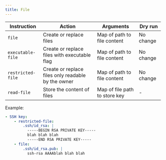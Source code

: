 ```yaml
---
title: File
---
```


| Instruction       | Action                                             | Arguments                     | Dry run   |
| ----------------- | -------------------------------------------------- | ----------------------------- | --------- |
| `file`            | Create or replace files                            | Map of path to file content   | No change |
| `executable-file` | Create or replace files with executable flag       | Map of path to file content   | No change |
| `restricted-file` | Create or replace files only readable by the owner | Map of path to file content   | No change |
| `read-file`       | Store the content of files                         | Map of file path to store key | -         |

Example:

```yaml
- SSH key:
    - restricted-file:
        .ssh/id_rsa: |
          -----BEGIN RSA PRIVATE KEY-----
          blah blah blah
          -----END RSA PRIVATE KEY-----
    - file:
        .ssh/id_rsa.pub: |
          ssh-rsa AAAAblah blah blah
```
